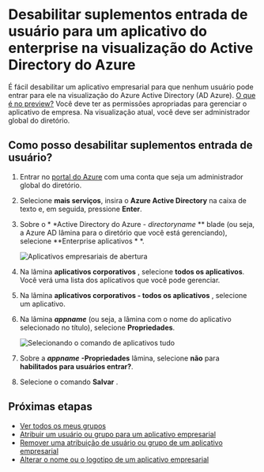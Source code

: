 <properties
    pageTitle="Desabilitar suplementos entrada de usuário para um aplicativo do enterprise na visualização do Active Directory do Azure | Microsoft Azure"
    description="Como desabilitar um aplicativo empresarial para que nenhum usuário pode entrar para ele no Active Directory do Azure"
    services="active-directory"
    documentationCenter=""
    authors="curtand"
    manager="femila"
    editor=""/>

<tags
    ms.service="active-directory"
    ms.workload="identity"
    ms.tgt_pltfrm="na"
    ms.devlang="na"
    ms.topic="article"
    ms.date="10/17/2016"
    ms.author="curtand"/>


# <a name="disable-user-sign-ins-for-an-enterprise-app-in-azure-active-directory-preview"></a>Desabilitar suplementos entrada de usuário para um aplicativo do enterprise na visualização do Active Directory do Azure

É fácil desabilitar um aplicativo empresarial para que nenhum usuário pode entrar para ele na visualização do Azure Active Directory (AD Azure). [O que é no preview?](active-directory-preview-explainer.md) Você deve ter as permissões apropriadas para gerenciar o aplicativo de empresa. Na visualização atual, você deve ser administrador global do diretório.

## <a name="how-do-i-disable-user-sign-ins"></a>Como posso desabilitar suplementos entrada de usuário?

1. Entrar no [portal do Azure](https://portal.azure.com) com uma conta que seja um administrador global do diretório.

2. Selecione **mais serviços**, insira o **Azure Active Directory** na caixa de texto e, em seguida, pressione **Enter**.

3. Sobre o * *Active Directory do Azure - *directoryname* ** blade (ou seja, a Azure AD lâmina para o diretório que você está gerenciando), selecione **Enterprise aplicativos * *.

    ![Aplicativos empresariais de abertura](./media/active-directory-coreapps-disable-app-azure-portal/open-enterprise-apps.png)

4. Na lâmina **aplicativos corporativos** , selecione **todos os aplicativos**. Você verá uma lista dos aplicativos que você pode gerenciar.

5. Na lâmina **aplicativos corporativos - todos os aplicativos** , selecione um aplicativo.

6. Na lâmina ***appname*** (ou seja, a lâmina com o nome do aplicativo selecionado no título), selecione **Propriedades**.

    ![Selecionando o comando de aplicativos tudo](./media/active-directory-coreapps-disable-app-azure-portal/select-app.png)

7. Sobre a ***appname*** **-Propriedades** lâmina, selecione **não** para **habilitados para usuários entrar?**.

8. Selecione o comando **Salvar** .

## <a name="next-steps"></a>Próximas etapas

- [Ver todos os meus grupos](active-directory-groups-view-azure-portal.md)
- [Atribuir um usuário ou grupo para um aplicativo empresarial](active-directory-coreapps-assign-user-azure-portal.md)
- [Remover uma atribuição de usuário ou grupo de um aplicativo empresarial](active-directory-coreapps-remove-assignment-azure-portal.md)
- [Alterar o nome ou o logotipo de um aplicativo empresarial](active-directory-coreapps-change-app-logo-user-azure-portal.md)
